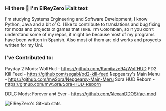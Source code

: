 ### Hi there 👋 I'm ElReyZero ![alt text](https://cdn.frankerfacez.com/emoticon/457124/1)

I'm studying Systems Engineering and Software Development, I know Python, Java and a bit of C. I like to contribute to translations and bug fixing for mods and projects of games that I like.
I'm Colombian, so if you don't understand some of my repos, it might be because most of my programs have been written in Spanish. Also most of them are old works and proyects written for my Uni.

### I've Contributed to:
Payday 2 Mods:
WolfHud - https://github.com/Kamikaze94/WolfHUD
PD2 Kill Feed - https://github.com/segabl/pd2-kill-feed
Nepgearsy's Main Menu - https://github.com/mwSora/Nepgearsy-Main-Menu
Sora HUD Reborn - https://github.com/mwSora/Sora-HUD-Reborn

DDLC Mods:
Forever and Ever - https://github.com/AlexanDDOS/fae-mod


![ElReyZero's GitHub stats](https://github-readme-stats.vercel.app/api?username=ElReyZero&count_private=true&show_icons=true&include_all_commits=true&theme=graywhite)
